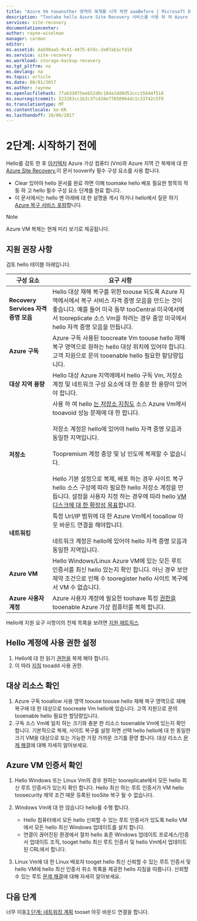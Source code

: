 ```yaml
---
title: "Azure Vm tooanother 영역의 복제를 시작 하면 aaaBefore | Microsoft Docs"
description: "Tootake hello Azure Site Recovery 서비스를 사용 하 여 Azure 지역 간에 Azure Vm을 복제 하기 전에 해야 하는 hello 단계 요약"
services: site-recovery
documentationcenter: 
author: rayne-wiselman
manager: carmon
editor: 
ms.assetid: dab98aa5-9c41-4475-b7dc-2e07ab1cfd18
ms.service: site-recovery
ms.workload: storage-backup-recovery
ms.tgt_pltfrm: na
ms.devlang: na
ms.topic: article
ms.date: 08/01/2017
ms.author: raynew
ms.openlocfilehash: 7fa633075eeb52d0c184a1dd8d53ccc15644f518
ms.sourcegitcommit: 523283cc1b3c37c428e77850964dc1c33742c5f0
ms.translationtype: MT
ms.contentlocale: ko-KR
ms.lasthandoff: 10/06/2017
---
```

# <a name="step-2-before-you-start"></a>2단계: 시작하기 전에

Hello를 검토 한 후 [아키텍처](azure-to-azure-walkthrough-architecture.md) Azure 가상 컴퓨터 (Vm)와 Azure 지역 간 복제에 대 한 [Azure Site Recovery](site-recovery-overview.md),이 문서 tooverify 필수 구성 요소를 사용 합니다. 

- Clear 있어야 hello 문서를 완료 하면 이해 toomake hello 배포 필요한 항목의 작동 하 고 hello 필수 구성 요소 단계를 완료 합니다.
- 이 문서에서는 hello 맨 아래에 대 한 설명을 게시 하거나 hello에서 질문 하기 [Azure 복구 서비스 포럼](https://social.msdn.microsoft.com/forums/azure/home?forum=hypervrecovmgr)합니다.

>[!NOTE]
>
> Azure VM 복제는 현재 미리 보기로 제공됩니다.



## <a name="support-recommendations"></a>지원 권장 사항

검토 hello 테이블 아래입니다.

**구성 요소** | **요구 사항**
--- | ---
**Recovery Services 자격 증명 모음** | Hello 대상 재해 복구를 위한 toouse 되도록 Azure 지역에서에서 복구 서비스 자격 증명 모음을 만드는 것이 좋습니다. 예를 들어 미국 동부 tooCentral 미국에서에서 tooreplicate 소스 Vm을 하려는 경우 중앙 미국에서 hello 자격 증명 모음을 만듭니다.
**Azure 구독** | Azure 구독 사용된 toocreate Vm toouse hello 재해 복구 영역으로 원하는 hello 대상 위치에 있어야 합니다. 고객 지원으로 문의 tooenable hello 필요한 할당량입니다.
**대상 지역 용량** | Hello 대상 Azure 지역에에서 hello 구독 Vm, 저장소 계정 및 네트워크 구성 요소에 대 한 충분 한 용량이 있어야 합니다.
**저장소** | 사용 하 여 hello [는 저장소 지침도](../storage/common/storage-scalability-targets.md#scalability-targets-for-virtual-machine-disks) 소스 Azure Vm에서 tooavoid 성능 문제에 대 한 합니다.<br/><br/> 저장소 계정은 hello에 있어야 hello 자격 증명 모음과 동일한 지역입니다.<br/><br/> Toopremium 계정 중앙 및 남 인도에 복제할 수 없습니다.<br/><br/> Hello 기본 설정으로 복제, 배포 하는 경우 사이트 복구 hello 소스 구성에 따라 필요한 hello 저장소 계정을 만듭니다. 설정을 사용자 지정 하는 경우에 따라 hello [VM 디스크에 대 한 확장성 목표](../storage/common/storage-scalability-targets.md#scalability-targets-for-virtual-machine-disks)합니다.
**네트워킹** | 특정 Url/IP 범위에 대 한 Azure Vm에서 tooallow 아웃 바운드 연결을 해야합니다.<br/><br/> 네트워크 계정은 hello에 있어야 hello 자격 증명 모음과 동일한 지역입니다. 
**Azure VM** | Hello Windows/Linux Azure VM에 있는 모든 루트 인증서를 최신 hello 있는지 확인 합니다. 아닌 경우 보안 제약 조건으로 인해 수 tooregister hello 사이트 복구에서 VM 수 없습니다.
**Azure 사용자 계정** | Azure 사용자 계정에 필요한 toohave 특정 [권한을](site-recovery-role-based-linked-access-control.md#permissions-required-to-enable-replication-for-new-virtual-machines) tooenable Azure 가상 컴퓨터를 복제 합니다.

Hello에 지원 요구 사항이의 전체 목록을 보려면 [지원 매트릭스](site-recovery-support-matrix-azure-to-azure.md)


## <a name="set-permissions-on-hello-account"></a>Hello 계정에 사용 권한 설정

1. Hello에 대 한 읽기 [권한을](site-recovery-role-based-linked-access-control.md) 복제 해야 합니다.
2. 이 따라 [지침](../active-directory/role-based-access-control-configure.md#add-access) tooadd 사용 권한.


## <a name="verify-target-resources"></a>대상 리소스 확인

1. Azure 구독 tooallow 사용 영역 toouse toouse hello 재해 복구 영역으로 재해 복구에 대 한 대상으로 toocreate Vm hello에 있습니다. 고객 지원으로 문의 tooenable hello 필요한 할당량입니다.
2. 구독 소스 Vm에 일치 하는 크기와 충분 한 리소스 tooenable Vm에 있는지 확인 합니다. 기본적으로 복제, 사이트 복구를 설정 하면 선택 hello hello에 대 한 동일한 크기 VM을 대상으로 또는 가능한 가장 가까운 크기를 환영 합니다. 대상 리소스 [문제 해결](site-recovery-azure-to-azure-troubleshoot-errors.md#azure-resource-quota-issues-error-code-150097)에 대해 자세히 알아보세요.

## <a name="verify-azure-vm-certificates"></a>Azure VM 인증서 확인

1. Hello Windows 또는 Linux Vm의 경우 원하는 tooreplicate에서 모든 hello 최신 루트 인증서가 있는지 확인 합니다. Hello 최신 하는 루트 인증서가 VM hello toosecurity 제약 조건 때문 등록된 tooSite 복구 될 수 없습니다.
2. Windows Vm에 대 한 않습니다 hello를 수행 합니다.

    - Hello 컴퓨터에서 모든 hello 신뢰할 수 있는 루트 인증서가 있도록 hello VM에서 모든 hello 최신 Windows 업데이트를 설치 합니다.
    - 연결이 끊어진된 환경에서 절차 hello 표준 Windows 업데이트 프로세스/인증서 업데이트 조직, tooget hello 최신 루트 인증서 및 hello Vm에서 업데이트 된 CRL에서 합니다.
3. Linux Vm에 대 한 Linux 배포자 tooget hello 최신 신뢰할 수 있는 루트 인증서 및 hello VM에 hello 최신 인증서 취소 목록을 제공한 hello 지침을 따릅니다. 신뢰할 수 있는 루트 [문제 해결](site-recovery-azure-to-azure-troubleshoot-errors.md#trusted-root-certificates-error-code-151066)에 대해 자세히 알아보세요.


## <a name="next-steps"></a>다음 단계

너무 이동[3 단계: 네트워킹 계획](azure-to-azure-walkthrough-network.md) tooset 아웃 바운드 연결을 합니다.
